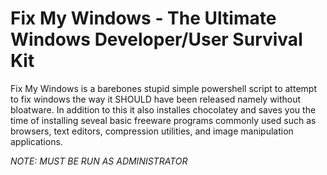 # Fix My Windows - The Ultimate Windows Developer/User Survival Kit

Fix My Windows is a barebones stupid simple powershell script to attempt to fix windows the way it SHOULD have been released namely without bloatware. In addition to this it also installes chocolatey and saves you the time of installing seveal basic freeware programs commonly used such as browsers, text editors, compression utilities, and image manipulation applications. 

*NOTE: MUST BE RUN AS ADMINISTRATOR* 
